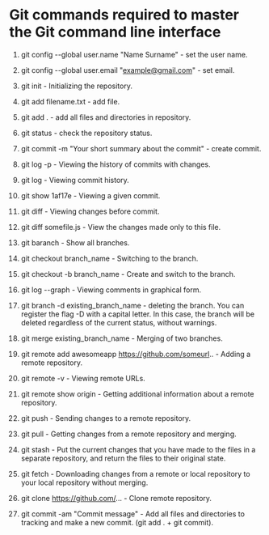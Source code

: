 # Git commands required to master the Git command line interface

1. git config --global user.name "Name Surname" - set the user name.

2. git config --global user.email "example@gmail.com" - set email.

3. git init - Initializing the repository.

4. git add filename.txt - add file.

5. git add . - add all files and directories in repository.

6. git status - check the repository status.

7. git commit -m "Your short summary about the commit" - create commit.

8. git log -p - Viewing the history of commits with changes.

9. git log - Viewing commit history.

10. git show 1af17e -  Viewing a given commit.

11. git diff - Viewing changes before commit.

12. git diff somefile.js - View the changes made only to this file.

13. git baranch - Show all branches.

14. git checkout branch_name - Switching to the branch.

15. git checkout -b branch_name - Create and switch to the branch. 

16. git log --graph - Viewing comments in graphical form.

17. git branch -d existing_branch_name - deleting the branch. You can register the flag -D with a capital letter. In this case, the branch will be deleted regardless of the current status, without warnings.

18. git merge existing_branch_name - Merging of two branches.

19. git remote add awesomeapp https://github.com/someurl.. - Adding a remote repository.

20. git remote -v - Viewing remote URLs.

21. git remote show origin - Getting additional information about a remote repository. 

22. git push - Sending changes to a remote repository. 

23. git pull - Getting changes from a remote repository and merging.

24. git stash - Put the current changes that you have made to the files in a separate repository, and return the files to their original state.

25. git fetch - Downloading changes from a remote or local repository to your local repository without merging. 

26. git clone https://github.com/... - Clone remote repository. 

27. git commit -am "Commit message" - Add all files and directories to tracking and make a new commit. (git add . + git commit).